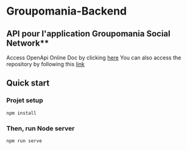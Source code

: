 # Groupomania-Backend

## API pour l'application Groupomania Social Network**

Access OpenApi Online Doc by clicking [here](https://pix-ggyr.github.io/Groupomania-Backend/)
You can also access the repository by following this [link](https://github.com/Pix-ggyr/Groupomania-API-documentation)

## Quick start

### Projet setup
```
npm install
```

### Then, run Node server
```
npm run serve
```
